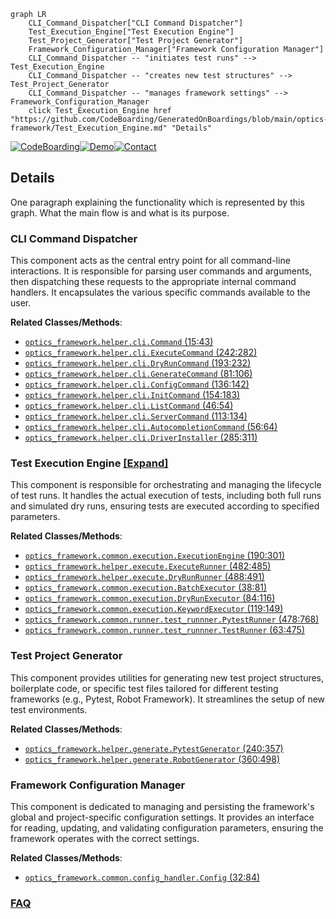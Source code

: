 ```mermaid
graph LR
    CLI_Command_Dispatcher["CLI Command Dispatcher"]
    Test_Execution_Engine["Test Execution Engine"]
    Test_Project_Generator["Test Project Generator"]
    Framework_Configuration_Manager["Framework Configuration Manager"]
    CLI_Command_Dispatcher -- "initiates test runs" --> Test_Execution_Engine
    CLI_Command_Dispatcher -- "creates new test structures" --> Test_Project_Generator
    CLI_Command_Dispatcher -- "manages framework settings" --> Framework_Configuration_Manager
    click Test_Execution_Engine href "https://github.com/CodeBoarding/GeneratedOnBoardings/blob/main/optics-framework/Test_Execution_Engine.md" "Details"
```

[![CodeBoarding](https://img.shields.io/badge/Generated%20by-CodeBoarding-9cf?style=flat-square)](https://github.com/CodeBoarding/GeneratedOnBoardings)[![Demo](https://img.shields.io/badge/Try%20our-Demo-blue?style=flat-square)](https://www.codeboarding.org/demo)[![Contact](https://img.shields.io/badge/Contact%20us%20-%20contact@codeboarding.org-lightgrey?style=flat-square)](mailto:contact@codeboarding.org)

## Details

One paragraph explaining the functionality which is represented by this graph. What the main flow is and what is its purpose.

### CLI Command Dispatcher
This component acts as the central entry point for all command-line interactions. It is responsible for parsing user commands and arguments, then dispatching these requests to the appropriate internal command handlers. It encapsulates the various specific commands available to the user.


**Related Classes/Methods**:

- <a href="https://github.com/mozarkai/optics-framework/blob/main/optics_framework/helper/cli.py#L15-L43" target="_blank" rel="noopener noreferrer">`optics_framework.helper.cli.Command` (15:43)</a>
- <a href="https://github.com/mozarkai/optics-framework/blob/main/optics_framework/helper/cli.py#L242-L282" target="_blank" rel="noopener noreferrer">`optics_framework.helper.cli.ExecuteCommand` (242:282)</a>
- <a href="https://github.com/mozarkai/optics-framework/blob/main/optics_framework/helper/cli.py#L193-L232" target="_blank" rel="noopener noreferrer">`optics_framework.helper.cli.DryRunCommand` (193:232)</a>
- <a href="https://github.com/mozarkai/optics-framework/blob/main/optics_framework/helper/cli.py#L81-L106" target="_blank" rel="noopener noreferrer">`optics_framework.helper.cli.GenerateCommand` (81:106)</a>
- <a href="https://github.com/mozarkai/optics-framework/blob/main/optics_framework/helper/cli.py#L136-L142" target="_blank" rel="noopener noreferrer">`optics_framework.helper.cli.ConfigCommand` (136:142)</a>
- <a href="https://github.com/mozarkai/optics-framework/blob/main/optics_framework/helper/cli.py#L154-L183" target="_blank" rel="noopener noreferrer">`optics_framework.helper.cli.InitCommand` (154:183)</a>
- <a href="https://github.com/mozarkai/optics-framework/blob/main/optics_framework/helper/cli.py#L46-L54" target="_blank" rel="noopener noreferrer">`optics_framework.helper.cli.ListCommand` (46:54)</a>
- <a href="https://github.com/mozarkai/optics-framework/blob/main/optics_framework/helper/cli.py#L113-L134" target="_blank" rel="noopener noreferrer">`optics_framework.helper.cli.ServerCommand` (113:134)</a>
- <a href="https://github.com/mozarkai/optics-framework/blob/main/optics_framework/helper/cli.py#L56-L64" target="_blank" rel="noopener noreferrer">`optics_framework.helper.cli.AutocompletionCommand` (56:64)</a>
- <a href="https://github.com/mozarkai/optics-framework/blob/main/optics_framework/helper/cli.py#L285-L311" target="_blank" rel="noopener noreferrer">`optics_framework.helper.cli.DriverInstaller` (285:311)</a>


### Test Execution Engine [[Expand]](./Test_Execution_Engine.md)
This component is responsible for orchestrating and managing the lifecycle of test runs. It handles the actual execution of tests, including both full runs and simulated dry runs, ensuring tests are executed according to specified parameters.


**Related Classes/Methods**:

- <a href="https://github.com/mozarkai/optics-framework/blob/main/optics_framework/common/execution.py#L190-L301" target="_blank" rel="noopener noreferrer">`optics_framework.common.execution.ExecutionEngine` (190:301)</a>
- <a href="https://github.com/mozarkai/optics-framework/blob/main/optics_framework/helper/execute.py#L482-L485" target="_blank" rel="noopener noreferrer">`optics_framework.helper.execute.ExecuteRunner` (482:485)</a>
- <a href="https://github.com/mozarkai/optics-framework/blob/main/optics_framework/helper/execute.py#L488-L491" target="_blank" rel="noopener noreferrer">`optics_framework.helper.execute.DryRunRunner` (488:491)</a>
- <a href="https://github.com/mozarkai/optics-framework/blob/main/optics_framework/common/execution.py#L38-L81" target="_blank" rel="noopener noreferrer">`optics_framework.common.execution.BatchExecutor` (38:81)</a>
- <a href="https://github.com/mozarkai/optics-framework/blob/main/optics_framework/common/execution.py#L84-L116" target="_blank" rel="noopener noreferrer">`optics_framework.common.execution.DryRunExecutor` (84:116)</a>
- <a href="https://github.com/mozarkai/optics-framework/blob/main/optics_framework/common/execution.py#L119-L149" target="_blank" rel="noopener noreferrer">`optics_framework.common.execution.KeywordExecutor` (119:149)</a>
- <a href="https://github.com/mozarkai/optics-framework/blob/main/optics_framework/common/runner/test_runnner.py#L478-L768" target="_blank" rel="noopener noreferrer">`optics_framework.common.runner.test_runnner.PytestRunner` (478:768)</a>
- <a href="https://github.com/mozarkai/optics-framework/blob/main/optics_framework/common/runner/test_runnner.py#L63-L475" target="_blank" rel="noopener noreferrer">`optics_framework.common.runner.test_runnner.TestRunner` (63:475)</a>


### Test Project Generator
This component provides utilities for generating new test project structures, boilerplate code, or specific test files tailored for different testing frameworks (e.g., Pytest, Robot Framework). It streamlines the setup of new test environments.


**Related Classes/Methods**:

- <a href="https://github.com/mozarkai/optics-framework/blob/main/optics_framework/helper/generate.py#L240-L357" target="_blank" rel="noopener noreferrer">`optics_framework.helper.generate.PytestGenerator` (240:357)</a>
- <a href="https://github.com/mozarkai/optics-framework/blob/main/optics_framework/helper/generate.py#L360-L498" target="_blank" rel="noopener noreferrer">`optics_framework.helper.generate.RobotGenerator` (360:498)</a>


### Framework Configuration Manager
This component is dedicated to managing and persisting the framework's global and project-specific configuration settings. It provides an interface for reading, updating, and validating configuration parameters, ensuring the framework operates with the correct settings.


**Related Classes/Methods**:

- <a href="https://github.com/mozarkai/optics-framework/blob/main/optics_framework/common/config_handler.py#L32-L84" target="_blank" rel="noopener noreferrer">`optics_framework.common.config_handler.Config` (32:84)</a>




### [FAQ](https://github.com/CodeBoarding/GeneratedOnBoardings/tree/main?tab=readme-ov-file#faq)